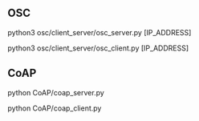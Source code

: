 OSC
----

python3 osc/client_server/osc_server.py [IP_ADDRESS]

python3 osc/client_server/osc_client.py [IP_ADDRESS]


CoAP
----

python CoAP/coap_server.py

python CoAP/coap_client.py
